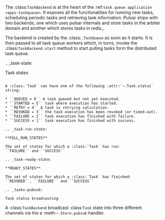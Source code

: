 


The :class:`TaskBackend` is at the heart of the
:ref:`task queue application <apps-taskqueue>`. It exposes
all the functionalities for running new tasks, scheduling periodic tasks
and retrieving task information. Pulsar ships with two backends, one which uses
pulsar internals and store tasks in the arbiter domain and another which stores
tasks in redis_.

The backend is created by the :class:`.TaskQueue`
as soon as it starts. It is then passed to all task queue workers
which, in turns, invoke the :class:`TaskBackend.start` method
to start pulling tasks form the distributed task queue.

.. _task-state:

Task states
~~~~~~~~~~~~~

A :class:`Task` can have one of the following :attr:`~.Task.status` string:

* ``QUEUED = 6`` A task queued but not yet executed.
* ``STARTED = 5`` task where execution has started.
* ``RETRY = 4`` A task is retrying calculation.
* ``REVOKED = 3`` the task execution has been revoked (or timed-out).
* ``FAILURE = 2`` task execution has finished with failure.
* ``SUCCESS = 1`` task execution has finished with success.

.. _task-run-state:

**FULL_RUN_STATES**

The set of states for which a :class:`Task` has run:
``FAILURE`` and ``SUCCESS``

.. _task-ready-state:

**READY_STATES**

The set of states for which a :class:`Task` has finished:
``REVOKED``, ``FAILURE`` and ``SUCCESS``

.. _tasks-pubsub:

Task status broadcasting
~~~~~~~~~~~~~~~~~~~~~~~~~~~~~

A :class:`TaskBackend` broadcast :class:`Task` state into three different
channels via the a :meth:`~.Store.pubsub` handler.
